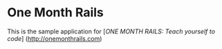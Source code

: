 # One Month Rails

This is the sample application for 
[*ONE MONTH RAILS: Teach yourself to code*] (http://onemonthrails.com)

